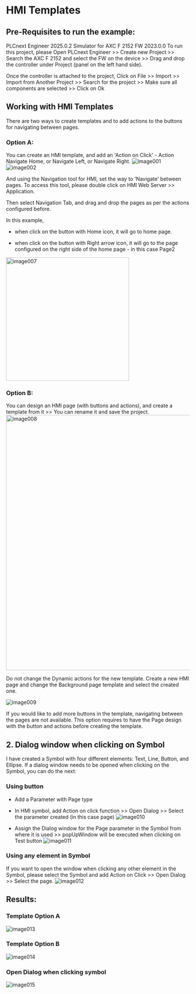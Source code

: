 # HMI Templates #

## Pre-Requisites to run the example: ##
PLCnext Engineer 2025.0.2
Simulator for AXC F 2152 FW 2023.0.0
To run this project, please Open PLCnext Engineer >> Create new Project >> Search the AXC F 2152 and select the FW on the device >> Drag and drop the controller under Project (panel on the left hand side).

Once the controller is attached to the project, Click on File >> Import >> Import from Another Project >> Search for the project >> Make sure all components are selected >> Click on Ok

 
## Working with HMI Templates ##

There are two ways to create templates and to add actions to the buttons for navigating between pages.
### Option A: ###

You can create an HMI template, and add an 'Action on Click' - Action Navigate Home, or Navigate Left, or Navigate Right.
![image001](https://github.com/user-attachments/assets/0f6be8bd-0f32-42a1-9634-48374e639b46)
![image002](https://github.com/user-attachments/assets/3f9c4405-142f-4a28-8f1e-8ace6581ab02)

And using the Navigation tool for HMI, set the way to 'Navigate' between pages. To access this tool, please double click on HMI Web Server >> Application.

Then select Navigation Tab, and drag and drop the pages as per the actions configured before.

In this example,

- when click on the button with Home icon, it will go to home page.

- when click on the button with Right arrow icon, it will go to the page configured on the right side of the home page - in this case Page2

<img width="337" alt="image007" src="https://github.com/user-attachments/assets/48bbe9b6-aab1-4f27-b4e7-258ada821381" />

 
### Option B: ###
You can design an HMI page (with buttons and actions), and create a template from it >> You can rename it and save the project.
<img width="697" alt="image008" src="https://github.com/user-attachments/assets/60fa1092-ac1d-4a88-9b89-956c1438a938" />


Do not change the Dynamic actions for the new template. Create a new HMI page and change the Background page template and select the created one.

![image009](https://github.com/user-attachments/assets/1c6d6fb7-d456-47a2-b06b-fb7219732a6f)


 If you would like to add more buttons in the template, navigating between the pages are not available. This option requires to have the Page design with the button and actions before creating the template.

 
## 2. Dialog window when clicking on Symbol ##
I have created a Symbol with four different elements: Text, Line, Button, and Ellipse.
If a dialog window needs to be opened when clicking on the Symbol, you can do the next:

### Using button ###
- Add a Parameter with Page type
- In HMI symbol, add Action on click function >> Open Dialog >> Select the parameter created (in this case page)
![image010](https://github.com/user-attachments/assets/c9359697-ce83-4537-b597-55636d6651ea)
 
- Assign the Dialog window for the Page parameter in the Symbol from where it is used >> popUpWindow will be executed when clicking on Test button
![image011](https://github.com/user-attachments/assets/b6bbf1e8-a0ab-4bf5-bb53-fe7cb0c8daff)

### Using any element in Symbol ###
If you want to open the window when clicking any other element in the Symbol, please select the Symbol and add Action on Click >> Open Dialog >> Select the page.
![image012](https://github.com/user-attachments/assets/8b445623-21e9-42ec-914a-dc1f14a34ecf)


## Results: ##
### Template Option A ###
![image013](https://github.com/user-attachments/assets/537d801e-11d4-41c6-b4c7-2df3fd4731fd)

### Template Option B ###
![image014](https://github.com/user-attachments/assets/af8d45b2-0918-4d4a-bb6f-5051ef7cd75d)

### Open Dialog when clicking symbol ###
![image015](https://github.com/user-attachments/assets/0da09062-9dff-497b-a6cc-77d42d3920c9)
